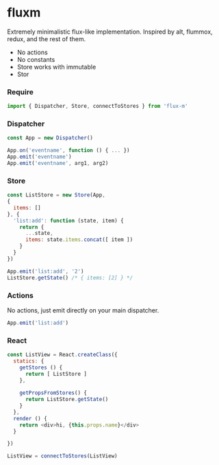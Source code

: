 fluxm
=====

Extremely minimalistic flux-like implementation. Inspired by alt, flummox, redux, and the rest of them.

* No actions
* No constants
* Store works with immutable
* Stor

### Require

```js
import { Dispatcher, Store, connectToStores } from 'flux-m'
```

### Dispatcher

```js
const App = new Dispatcher()

App.on('eventname', function () { ... })
App.emit('eventname')
App.emit('eventname', arg1, arg2)
```

### Store

```js
const ListStore = new Store(App,
{
  items: []
}, {
  'list:add': function (state, item) {
    return {
      ...state,
      items: state.items.concat([ item ])
    }
  }
})

App.emit('list:add', '2')
ListStore.getState() /* { items: [2] } */
```

### Actions

No actions, just emit directly on your main dispatcher.

```js
App.emit('list:add')
```

### React

```js
const ListView = React.createClass({
  statics: {
    getStores () {
      return [ ListStore ]
    },
 
    getPropsFromStores() {
      return ListStore.getState()
    }
  },
  render () {
    return <div>hi, {this.props.name}</div>
  }

})

ListView = connectToStores(ListView)
```
